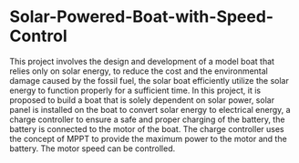 # Solar-Powered-Boat-with-Speed-Control
This project involves the design and development of a model boat that relies only on solar energy, to reduce the cost and the environmental damage caused by the fossil fuel, the solar boat efficiently utilize the solar energy to function properly for a sufficient time.
In this project, it is proposed to build a boat that is solely dependent on solar power, solar panel is installed on the boat to convert solar energy to electrical energy, a charge controller to ensure a safe and proper charging of the battery, the battery is connected to the motor of the boat.
The charge controller uses the concept of MPPT to provide the maximum power to the motor and the battery.
The motor speed can be controlled.
